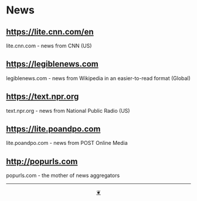 # News

## https://lite.cnn.com/en

lite.cnn.com - news from CNN (US)

## https://legiblenews.com

legiblenews.com - news from Wikipedia in an easier-to-read format (Global)

## https://text.npr.org

text.npr.org - news from National Public Radio (US)

## https://lite.poandpo.com

lite.poandpo.com - news from POST Online Media

## http://popurls.com

popurls.com - the mother of news aggregators



***

<center title="Hello! Click me to go up to the top" ><a class=aDingbat href=javascript:window.scrollTo(0,0);> ❦ </center>
